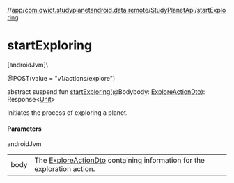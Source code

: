 //[app](../../../index.md)/[com.qwict.studyplanetandroid.data.remote](../index.md)/[StudyPlanetApi](index.md)/[startExploring](start-exploring.md)

# startExploring

[androidJvm]\

@POST(value = &quot;v1/actions/explore&quot;)

abstract suspend fun [startExploring](start-exploring.md)(@Bodybody: [ExploreActionDto](../../com.qwict.studyplanetandroid.data.remote.dto/-explore-action-dto/index.md)): Response&lt;[Unit](https://kotlinlang.org/api/latest/jvm/stdlib/kotlin/-unit/index.html)&gt;

Initiates the process of exploring a planet.

#### Parameters

androidJvm

| | |
|---|---|
| body | The [ExploreActionDto](../../com.qwict.studyplanetandroid.data.remote.dto/-explore-action-dto/index.md) containing information for the exploration action. |
